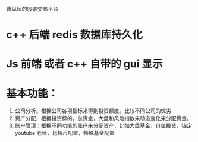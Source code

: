 曹纵恒的股票交易平台

# c++ 后端 redis 数据库持久化

# Js 前端 或者 c++ 自带的 gui 显示

# 基本功能：

1. 公司分析。根据公司各项指标来得到投资额度。比较不同公司的优劣
2. 资产分配，根据投资标的，总资金，大盘和风险指数来动态变化来分配资金。
3. 账户管理：根据不同功能的账户来分配资产，比如大盘基金，价值投资，锚定 youtube 老师，比特币配置，特殊基金配置
